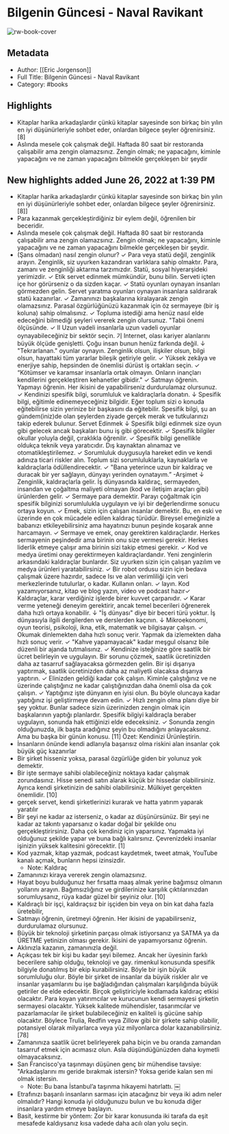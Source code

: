 # Bilgenin Güncesi - Naval Ravikant

![rw-book-cover](https://readwise-assets.s3.amazonaws.com/static/images/default-book-icon-5.25188386e520.png)

## Metadata
- Author: [[Eric Jorgenson]]
- Full Title: Bilgenin Güncesi - Naval Ravikant
- Category: #books

## Highlights
- Kitaplar harika arkadaşlardır çünkü kitaplar sayesinde son birkaç bin yılın en iyi düşünürleriyle sohbet eder, onlardan bilgece şeyler öğrenirsiniz. [8]
- Aslında mesele çok çalışmak değil. Haftada 80 saat bir restoranda çalışabilir ama zengin olamazsınız. Zengin olmak; ne yapacağını, kiminle yapacağını ve ne zaman yapacağını bilmekle gerçekleşen bir şeydir
## New highlights added June 26, 2022 at 1:39 PM
- Kitaplar harika arkadaşlardır çünkü kitaplar sayesinde son birkaç bin yılın en iyi düşünürleriyle sohbet eder, onlardan bilgece şeyler öğrenirsiniz. [8]]
- Para kazanmak gerçekleştirdiğiniz bir eylem değil, öğrenilen bir beceridir.
- Aslında mesele çok çalışmak değil. Haftada 80 saat bir restoranda çalışabilir ama zengin olamazsınız. Zengin olmak; ne yapacağını, kiminle yapacağını ve ne zaman yapacağını bilmekle gerçekleşen bir şeydir.
- (Şans olmadan) nasıl zengin olunur?
  ✓ Para veya statü değil, zenginlik arayın. Zenginlik, siz uyurken kazandıran varlıklara sahip olmaktır. Para, zamanı ve zenginliği aktarma tarzımızdır. Statü, sosyal hiyerarşideki yerimizdir.
  ✓ Etik servet edinmek mümkündür, bunu bilin. Serveti içten içe hor görürseniz o da sizden kaçar.
  ✓ Statü oyunları oynayan insanları görmezden gelin. Servet yaratma oyunları oynayan insanlara saldırarak statü kazanırlar.
  ✓ Zamanınızı başkalarına kiralayarak zengin olamazsınız. Parasal özgürlüğünüzü kazanmak için öz sermayeye (bir iş koluna) sahip olmalısınız.
  ✓ Topluma istediği ama henüz nasıl elde edeceğini bilmediği şeyleri vererek zengin olursunuz. "Tabii önemi ölçüsünde.
  ✓ II Uzun vadeli insanlarla uzun vadeli oyunlar oynayabileceğiniz bir sektör seçin.
  기 Internet, olası kariyer alanlarını büyük ölçüde genişletti. Çoğu insan bunun henüz farkında değil.
  ↓ "Tekrarlanan." oyunlar oynayın. Zenginlik olsun, ilişkiler olsun, bilgi olsun, hayattaki tüm yararlar bileşik getiriyle gelir.
  ✓ Yüksek zekâya ve enerjiye sahip, hepsinden de önemlisi dürüst iş ortakları seçin.
  ✓ “Kötümser ve karamsar insanlarla ortak olmayın. Onların inançları kendilerini gerçekleştiren kehanetler gibidir."
  ✓ Satmayı öğrenin. Yapmayı öğrenin. Her ikisini de yapabilirseniz durdurulamaz olursunuz.
  ✓ Kendinizi spesifik bilgi, sorumluluk ve kaldıraçlarla donatın.
  ↓ Spesifik bilgi, eğitimle edinemeyeceğiniz bilgidir. Eğer toplum sizi o konuda eğitebilirse sizin yerinize bir başkasını da eğitebilir.
  Spesifik bilgi, şu an gündem(iniz)de olan şeylerden ziyade gerçek merak ve tutkularınızı takip ederek bulunur.
  Servet Edinmek ↓ Spesifik bilgi edinmek size oyun gibi gelecek ancak başkaları bunu iş gibi görecektir.
  ✓ Spesifik bilgiler okullar yoluyla değil, çıraklıkla öğrenilir.
  ✓ Spesifik bilgi genellikle oldukça teknik veya yaratıcıdır. Dış kaynaktan alınamaz ve otomatikleştirilemez.
  ✓ Sorumluluk duygusuyla hareket edin ve kendi adınıza ticari riskler alın. Toplum sizi sorumluluklarla, kaynaklarla ve kaldıraçlarla ödüllendirecektir.
  ✓ "Bana yeterince uzun bir kaldıraç ve duracak bir yer sağlayın, dünyayı yerinden oynatayım.”
  -Arşimet ↓ Zenginlik, kaldıraçlarla gelir. İş dünyasında kaldıraç, sermayeden, insandan ve çoğaltma maliyeti olmayan (kod ve iletişim araçları gibi) ürünlerden gelir.
  ✓ Sermaye para demektir. Parayı çoğaltmak için spesifik bilginizi sorumlulukla uygulayın ve iyi bir değerlendirme sonucu ortaya koyun.
  ✓ Emek, sizin için çalışan insanlar demektir. Bu, en eski ve üzerinde en çok mücadele edilen kaldıraç türüdür. Bireysel emeğinizle a babanızı etkileyebilirsiniz ama hayatınızı bunun peşinde koşarak anne harcamayın.
  ✓ Sermaye ve emek, onay gerektiren kaldıraçlardır. Herkes sermayenin peşindedir ama birinin onu size vermesi gerekir. Herkes liderlik etmeye çalışır ama birinin sizi takip etmesi gerekir.
  ✓ Kod ve medya üretimi onay gerektirmeyen kaldıraçlardandır. Yeni zenginlerin arkasındaki kaldıraçlar bunlardır. Siz uyurken sizin için çalışan yazılım ve medya ürünleri yaratabilirsiniz.
  ✓ Bir robot ordusu sizin için bedava çalışmak üzere hazırdır, sadece Isı ve alan verimliliği için veri merkezlerinde tutulurlar, o kadar.
  Kullanın onları.
  ✓ layın.
  Kod yazamıyorsanız, kitap ve blog yazın, video ve podcast hazır✓ Kaldıraçlar, karar verdiğiniz işlerde birer kuvvet çarpanıdır.
  ✓ Karar verme yeteneği deneyim gerektirir, ancak temel becerileri öğrenerek daha hızlı ortaya konabilir.
  ↓ "İş dünyası" diye bir beceri türü yoktur. İş dünyasıyla ilgili dergilerden ve derslerden kaçının.
  ↓ Mikroekonomi, oyun teorisi, psikoloji, ikna, etik, matematik ve bilgisayar çalışın.
  ✓ Okumak dinlemekten daha hızlı sonuç verir. Yapmak da izlemekten daha hızlı sonuç verir.
  ✓ "Kahve yapamayacak" kadar meşgul olsanız bile düzenli bir ajanda tutmalısınız.
  ✓ Kendinize isteğinize göre saatlik bir ücret belirleyin ve uygulayın.
  Bir sorunu çözmek, saatlik ücretinizden daha az tasarruf sağlayacaksa görmezden gelin. Bir işi dışarıya yaptırmak, saatlik ücretinizden daha az maliyetli olacaksa dışarıya yaptırın.
  ✓ Elinizden geldiği kadar çok çalışın. Kiminle çalıştığınız ve ne üzerinde çalıştığınız ne kadar çalıştığınızdan daha önemli olsa da çok çalışın.
  ✓ Yaptığınız işte dünyanın en iyisi olun. Bu böyle oluncaya kadar yaptığınız işi geliştirmeye devam edin.
  ✓ Hızlı zengin olma planı diye bir şey yoktur. Bunlar sadece sizin üzerinizden zengin olmak için başkalarının yaptığı planlardır.
  Spesifik bilgiyi kaldıraçla beraber uygulayın, sonunda hak ettiğinizi elde edeceksiniz.
  ✓ Sonunda zengin olduğunuzda, ilk başta aradığınız şeyin bu olmadığını anlayacaksınız. Ama bu başka bir günün konusu. [11]
  Özet: Kendinizi Ürünleştirin.
- İnsanların önünde kendi adlarıyla başarısız olma riskini alan insanlar çok büyük güç kazanırlar
- Bir şirket hisseniz yoksa, parasal özgürlüğe giden bir yolunuz yok demektir.
- Bir işte sermaye sahibi olabileceğiniz noktaya kadar çalışmak zorundasınız. Hisse senedi satın alarak küçük bir hissedar olabilirsiniz. Ayrıca kendi şirketinizin de sahibi olabilirsiniz. Mülkiyet gerçekten önemlidir. [10]
- gerçek servet, kendi şirketlerinizi kurarak ve hatta yatırım yaparak yaratılır
- Bir şeyi ne kadar az isterseniz, o kadar az düşünürsünüz. Bir şeyi ne kadar az takıntı yaparsanız o kadar doğal bir şekilde onu gerçekleştirirsiniz. Daha çok kendiniz için yaparsınız. Yapmakta iyi olduğunuz şekilde yapar ve buna bağlı kalırsınız. Çevrenizdeki insanlar işinizin yüksek kalitesini görecektir. [1]
- Kod yazmak, kitap yazmak, podcast kaydetmek, tweet atmak, YouTube kanalı açmak, bunların hepsi izinsizdir.
    - Note: Kaldıraç
- Zamanınızı kiraya vererek zengin olamazsınız.
- Hayat boyu bulduğunuz her fırsatta maaş almak yerine bağımsız olmanın yollarını arayın. Bağımsızlığınız ve girdilerinize karşılık çıktılarınızdan sorumluysanız, rüya kadar güzel bir şeyiniz olur. [10]
- Kaldıraçlı bir işçi, kaldıraçsız bir işçiden bin veya on bin kat daha fazla üretebilir,
- Satmayı öğrenin, üretmeyi öğrenin. Her ikisini de yapabilirseniz, durdurulamaz olursunuz.
- Büyük bir teknoloji şirketinin parçası olmak istiyorsanız ya SATMA ya da ÜRETME yetinizin olması gerekir. İkisini de yapamıyorsanız öğrenin.
- Aklınızla kazanın, zamanınızla değil.
- Açıkçası tek bir kişi bu kadar şeyi bilemez. Ancak her üyesinin farklı becerilere sahip olduğu, teknoloji ve gay.
  rimenkul konusunda spesifik bilgiyle donatılmış bir ekip kurabilirsiniz. Böyle bir işin büyük sorumluluğu olur.
  Böyle bir şirket de insanlar da büyük riskler alır ve insanlar yaşamlarını bu işe bağladığından çalışmaları karşılığında büyük getiriler de elde edecektir. Birçok geliştiriciyle kodlamada kaldıraç etkisi olacaktır. Para koyan yatırımcılar ve kurucunun kendi sermayesi şirketin sermayesi olacaktır. Yüksek kalitede mühendisler, tasarımcılar ve pazarlamacılar ile şirket bulabileceğiniz en kaliteli iş gücüne sahip olacaktır.
  Böylece Trulia, Redfin veya Zillow gibi bir şirkete sahip olabilir, potansiyel olarak milyarlarca veya yüz milyonlarca dolar kazanabilirsiniz. [78]
- Zamanınıza saatlik ücret belirleyerek paha biçin ve bu oranda zamandan tasarruf etmek için acımasız olun. Asla düşündüğünüzden daha kıymetli olmayacaksınız.
- San Francisco'ya taşınmayı düşünen genç bir mühendise tavsiye:
  "Arkadaşlarını mı geride bırakmak istersin? Yoksa geride kalan sen mi olmak istersin.
    - Note: Bu bana İstanbul’a taşınma hikayemi hatırlattı.
      ￼
- Etrafınızı başarılı insanların sarması için atacağınız bir veya iki adım neler olmalıdır?
  Hangi konuda iyi olduğunuzu bulun ve bu konuda diğer insanlara yardım etmeye başlayın.
- Basit, kestirme bir yöntem: Zor bir karar konusunda iki tarafa da eşit mesafede kaldıysanız kısa vadede daha acılı olan yolu seçin.
